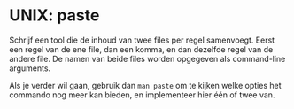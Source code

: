 # UNIX: paste

Schrijf een tool die de inhoud van twee files per regel samenvoegt. Eerst een regel van de ene file, dan een komma, en dan dezelfde regel van de andere file. De namen van beide files worden opgegeven als command-line arguments.

Als je verder wil gaan, gebruik dan `man paste` om te kijken welke opties het commando nog meer kan bieden, en implementeer hier één of twee van.
